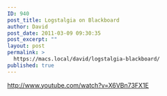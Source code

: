 ```yaml
---
ID: 940
post_title: Logstalgia on Blackboard
author: David
post_date: 2011-03-09 09:30:35
post_excerpt: ""
layout: post
permalink: >
  https://macs.local/david/logstalgia-blackboard/
published: true
---
```

http://www.youtube.com/watch?v=X6VBn73FX1E
